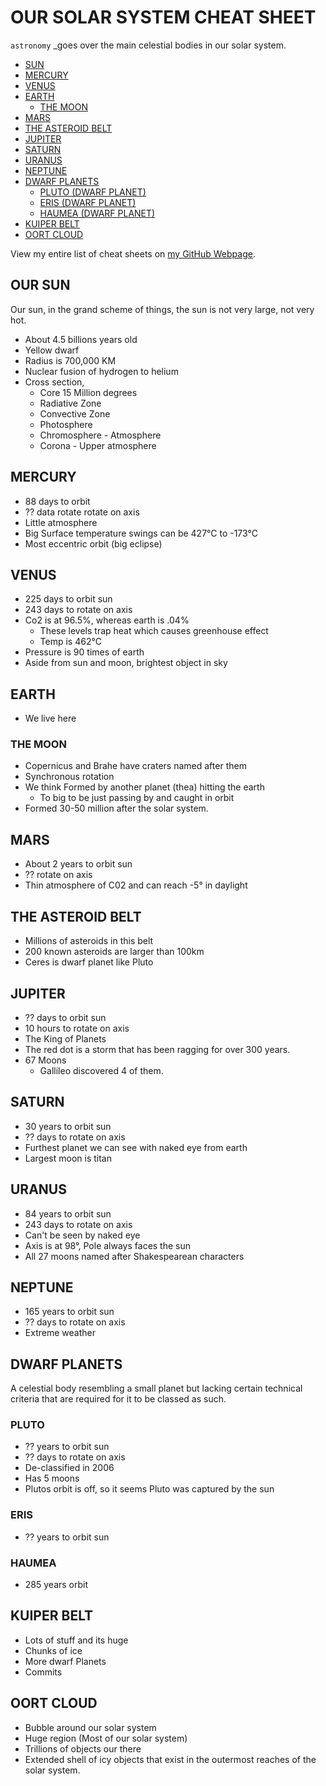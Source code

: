 # OUR SOLAR SYSTEM CHEAT SHEET

`astronomy` _goes over the main celestial bodies
in our solar system.

* [SUN]()
* [MERCURY]()
* [VENUS]()
* [EARTH]()
  * [THE MOON]()
* [MARS]()
* [THE ASTEROID BELT]()
* [JUPITER]()
* [SATURN]()
* [URANUS]()
* [NEPTUNE]()
* [DWARF PLANETS]()
  * [PLUTO (DWARF PLANET)]()
  * [ERIS (DWARF PLANET)]()
  * [HAUMEA (DWARF PLANET)]()
* [KUIPER BELT]()
* [OORT CLOUD]()

View my entire list of cheat sheets on
[my GitHub Webpage](https://jeffdecola.github.io/my-cheat-sheets/).

## OUR SUN

Our sun, in the grand scheme of things, the sun is not very large,
not very hot.

* About 4.5 billions years old
* Yellow dwarf
* Radius is 700,000 KM
* Nuclear fusion of hydrogen to helium
* Cross section,
  * Core 15 Million degrees
  * Radiative Zone
  * Convective Zone
  * Photosphere
  * Chromosphere - Atmosphere    
  * Corona - Upper atmosphere

## MERCURY

* 88 days to orbit
* ?? data rotate rotate on axis
* Little atmosphere
* Big Surface temperature swings can be 427&deg;C to -173&deg;C
* Most eccentric orbit (big eclipse)

## VENUS

* 225 days to orbit sun
* 243 days to rotate on axis
* Co2 is at 96.5%, whereas earth is .04%
  * These levels trap heat which causes greenhouse effect
  * Temp is 462&deg;C
* Pressure is 90 times of earth
* Aside from sun and moon, brightest object in sky

## EARTH

* We live here

### THE MOON

* Copernicus and Brahe have craters named after them
* Synchronous rotation
* We think Formed by another planet (thea) hitting the earth
  * To big to be just passing by and caught in orbit
* Formed 30-50 million after the solar system.

## MARS

* About 2 years to orbit sun
* ?? rotate on axis
* Thin atmosphere of C02 and can reach -5&deg; in daylight

## THE ASTEROID BELT

* Millions of asteroids in this belt
* 200 known asteroids are larger than 100km
* Ceres is dwarf planet like Pluto

## JUPITER

* ?? days to orbit sun
* 10 hours to rotate on axis
* The King of Planets
* The red dot is a storm that has been ragging for over 300 years.
* 67 Moons
  * Gallileo discovered 4 of them.

## SATURN

* 30 years to orbit sun
* ?? days to rotate on axis
* Furthest planet we can see with naked eye from earth
* Largest moon is titan

## URANUS

* 84 years to orbit sun
* 243 days to rotate on axis
* Can't be seen by naked eye
* Axis is at 98&deg;, Pole always faces the sun
* All 27 moons named after Shakespearean characters 

## NEPTUNE

* 165 years to orbit sun
* ?? days to rotate on axis
* Extreme weather

## DWARF PLANETS

A celestial body resembling a small planet
but lacking certain technical criteria that
are required for it to be classed as such. 

### PLUTO

* ?? years to orbit sun
* ?? days to rotate on axis
* De-classified in 2006
* Has 5 moons
* Plutos orbit is off, so it seems Pluto was captured by the sun

### ERIS

* ?? years to orbit sun

### HAUMEA

* 285 years orbit

## KUIPER BELT

* Lots of stuff and its huge
* Chunks of ice
* More dwarf Planets
* Commits

## OORT CLOUD

* Bubble around our solar system
* Huge region (Most of our solar system)
* Trillions of objects our there
* Extended shell of icy objects that exist
  in the outermost reaches of the solar system.